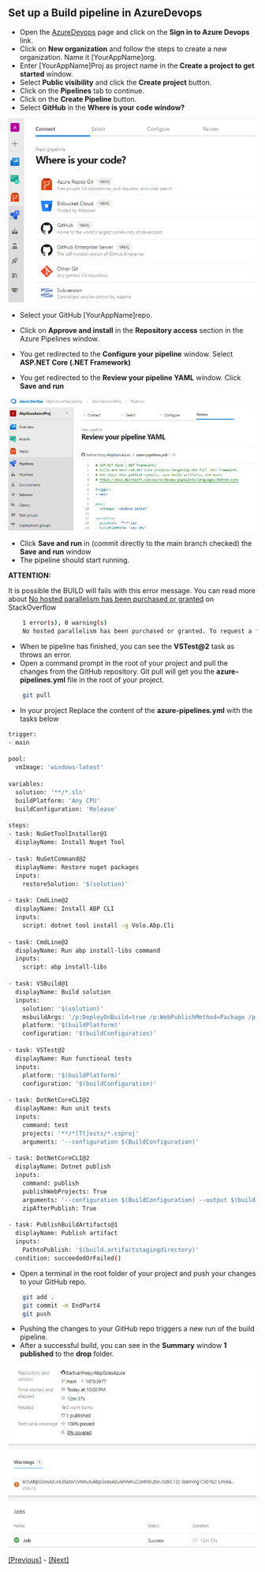 ## Set up a Build pipeline in AzureDevops

* Open the [AzureDevops](https://dev.azure.com) page and click on the **Sign in to Azure Devops** link.
* Click on **New organization** and follow the steps to create a new organization. Name it [YourAppName]org.
* Enter [YourAppName]Proj as project name in the **Create a project to get started** window.
* Select **Public visibility** and click the **Create project** button.
* Click on the **Pipelines** tab to continue.
* Click on the **Create Pipeline** button.
* Select **GitHub** in the **Where is your code window?**

![Where is your code window?](/images/where_is_your_code.png)

* Select your GitHub [YourAppName]repo.
* Click on **Approve and install** in the **Repository access** section in the Azure Pipelines window.
  
* You get redirected to the **Configure your pipeline** window. Select **ASP.NET Core (.NET Framework)**
* You get redirected to the **Review your pipeline YAML** window. Click **Save and run**

![Review your pipeline YAML?](/images/review_your_pipeline_yaml.png)

* Click **Save and run** in (commit directly to the main branch checked) the **Save and run** window
* The pipeline should start running.

**ATTENTION:**

It is possible the BUILD will fails with this error message. You can read more about [No hosted parallelism has been purchased or granted](https://stackoverflow.com/questions/68405027/how-to-resolve-no-hosted-parallelism-has-been-purchased-or-granted-in-free-tie) on StackOverflow

```bash
    1 error(s), 0 warning(s)
    No hosted parallelism has been purchased or granted. To request a free parallelism grant, please fill out the following form https://aka.ms/azpipelines-parallelism-request
```

* When te pipeline has finished, you can see the **VSTest@2** task as throws an error.
* Open a command prompt in the root of your project and pull the changes from the GitHub repository.
  Git pull will get you the **azure-pipelines.yml** file in the root of your project.

```bash
    git pull
```

* In your project Replace the content of the **azure-pipelines.yml** with the tasks below

```bash
trigger:
- main

pool:
  vmImage: 'windows-latest'

variables:
  solution: '**/*.sln'
  buildPlatform: 'Any CPU'
  buildConfiguration: 'Release'

steps:
- task: NuGetToolInstaller@1
  displayName: Install Nuget Tool

- task: NuGetCommand@2
  displayName: Restore nuget packages
  inputs:
    restoreSolution: '$(solution)'

- task: CmdLine@2
  displayName: Install ABP CLI
  inputs:
    script: dotnet tool install -g Volo.Abp.Cli

- task: CmdLine@2
  displayName: Run abp install-libs command
  inputs:
    script: abp install-libs

- task: VSBuild@1
  displayName: Build solution
  inputs:
    solution: '$(solution)'
    msbuildArgs: '/p:DeployOnBuild=true /p:WebPublishMethod=Package /p:PackageAsSingleFile=true /p:SkipInvalidConfigurations=true /p:DesktopBuildPackageLocation="$(build.artifactStagingDirectory)\WebApp.zip" /p:DeployIisAppPath="Default Web Site"'
    platform: '$(buildPlatform)'
    configuration: '$(buildConfiguration)'

- task: VSTest@2
  displayName: Run functional tests
  inputs:
    platform: '$(buildPlatform)'
    configuration: '$(buildConfiguration)'

- task: DotNetCoreCLI@2
  displayName: Run unit tests
  inputs:
    command: test
    projects: '**/*[Tt]ests/*.csproj'
    arguments: '--configuration $(BuildConfiguration)'

- task: DotNetCoreCLI@2
  displayName: Dotnet publish
  inputs:
    command: publish
    publishWebProjects: True
    arguments: '--configuration $(BuildConfiguration) --output $(build.artifactstagingdirectory)'
    zipAfterPublish: True

- task: PublishBuildArtifacts@1
  displayName: Publish artifact
  inputs:
    PathtoPublish: '$(build.artifactstagingdirectory)'
  condition: succeededOrFailed()
```

* Open a terminal in the root folder of your project and push your changes to your GitHub repo.

```bash
    git add .
    git commit -m EndPart4
    git push
```

* Pushing the changes to your GitHub repo triggers a new run of the build pipeline.
* After a successful build, you can see in the **Summary** window **1 published** to the **drop** folder.

![Summary after a successful build](/images/summary_after_a_successful_build.png)

[[Previous]](tutorial/../3.create-a-sql-database-in-azure.md) - [[Next]](tutorial/../5.create-a-web-app-in-the-azure-portal-for-the-api-project.md)
